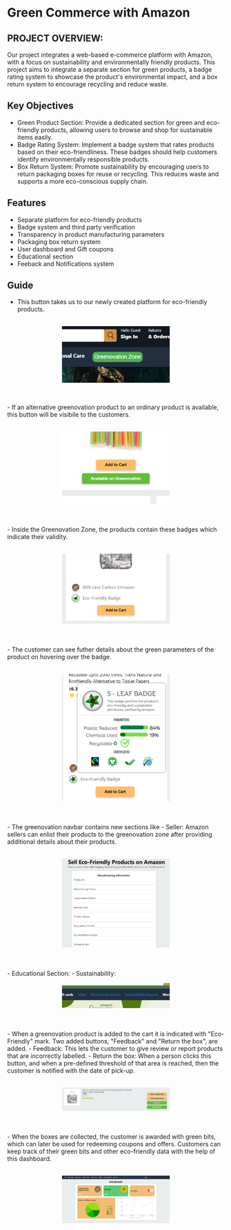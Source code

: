 # Green Commerce with Amazon

## PROJECT OVERVIEW: 

Our project integrates a web-based e-commerce platform with Amazon, with a focus on sustainability and environmentally friendly products. This project aims to integrate a separate section for green products, a badge rating system to showcase the product's environmental impact, and a box return system to encourage recycling and reduce waste.
## Key Objectives
- Green Product Section: Provide a dedicated section for green and eco-friendly products, allowing users to browse and shop for sustainable items easily.
- Badge Rating System: Implement a badge system that rates products based on their eco-friendliness. These badges should help customers identify environmentally responsible products.
- Box Return System:  Promote sustainability by encouraging users to return packaging boxes for reuse or recycling. This reduces waste and supports a more eco-conscious supply chain.

## Features

- Separate platform for eco-friendly products
- Badge system and third party verification
- Transparency in product manufacturing parameters
- Packaging box return system
- User dashboard and Gift coupons
- Educational section
- Feeback and Notifications system



## Guide

- This button takes us to our newly created platform for eco-friendly products.<br></br>
<p align="center"><img src="/screenshots/greenovation_button.png" width="250" height="auto" align="center"></p><br></br>
- If an alternative greenovation product to an ordinary product is available, this button will be visibile to the customers.<br></br>
<p align="center"><img src="/screenshots/available_button.png" width="250" height="auto"></p><br></br>
- Inside the Greenovation Zone, the products contain these badges which indicate their validity.<br></br>
<p align="center"><img src="/screenshots/badges.png" width="250" height="auto"></p><br></br>
- The customer can see futher details about the green parameters of the product on hovering over the badge.<br></br>
<p align="center"><img src="/screenshots/badge_parameters.png" width="250" height="auto"></p><br></br>
- The greenovation navbar contains new sections like
    - Seller: Amazon sellers can enlist their products to the greenovation zone after providing additional details about their products.<br></br>
    <p align="center"><img src="/screenshots/seller_form.png" width="250" height="auto"></p><br></br>
    - Educational Section:
    - Sustainability:
<p align="center"><img src="/screenshots/navbargreen_buttons.png" width="250" height="auto"></p><br></br>
- When a greenovation product is added to the cart it is indicated with "Eco-Friendly" mark. Two added buttons, "Feedback" and "Return the box", are added.
    - Feedback: This lets the customer to give review or report products that are incorrectly labelled.
    - Return the box: When a person clicks this button, and when a pre-defined threshold of that area is reached, then the customer is notified with the date of pick-up.<br></br>
<p align="center"><img src="/screenshots/feedback_and_returnbox.png" width="250" height="auto"></p><br></br>
- When the boxes are collected, the customer is awarded with green bits, which can later be used for redeeming coupons and offers. Customers can keep track of their green bits and other eco-friendly data with the help of this dashboard.<br></br>
<p align="center"><img src="/screenshots/dashboard.png" width="250" height="auto"></p><br></br>
